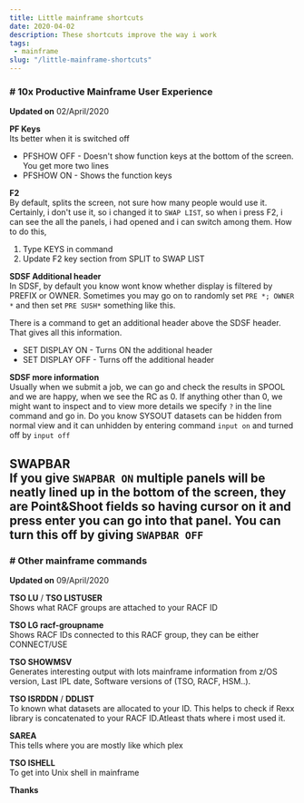 ```yaml
---
title: Little mainframe shortcuts
date: 2020-04-02
description: These shortcuts improve the way i work
tags: 
 - mainframe 
slug: "/little-mainframe-shortcuts"
---
```


### # 10x Productive Mainframe User Experience 
**Updated on** 02/April/2020    

**PF Keys**    
Its better when it is switched off
* PFSHOW OFF - Doesn't show function keys at the bottom of the screen. You get more two lines
* PFSHOW ON  - Shows the function keys

**F2**    
By default, splits the screen, not sure how many people would use it. Certainly, i don't use it, so i changed it to `SWAP LIST`, so when i press F2, i can see the all the panels, i had opened and i can switch among them. How to do this,    

1. Type KEYS in command
2. Update F2 key section from SPLIT to SWAP LIST

**SDSF Additional header**    
In SDSF, by default you know wont know whether display is filtered by PREFIX or OWNER. Sometimes you may go on to randomly set `PRE *; OWNER *` and then set `PRE SUSH*` something like this. 

There is a command to get an additional header above the SDSF header. That gives all this information.    
* SET DISPLAY ON - Turns ON the additional header 
* SET DISPLAY OFF - Turns off the additional header 

**SDSF more information**    
Usually when we submit a job, we can go and check the results in SPOOL and we are happy, when we see the RC as 0. If anything other than 0, we might want to inspect and to view more details we specify `?` in the line command and go in. Do you know SYSOUT datasets can be hidden from normal view and it can unhidden by entering command `input on` and turned off by `input off`

**SWAPBAR**    
If you give `SWAPBAR ON` multiple panels will be neatly lined up in the bottom of the screen, they are Point&Shoot fields so having cursor on it and press enter you can go into that panel. You can turn this off by giving `SWAPBAR OFF` 
---
### # Other mainframe commands
**Updated on** 09/April/2020    

**TSO LU** / **TSO LISTUSER**    
Shows what RACF groups are attached to your RACF ID

**TSO LG racf-groupname**    
Shows RACF IDs connected to this RACF group, they can be either CONNECT/USE

**TSO SHOWMSV**    
Generates interesting output with lots mainframe information from z/OS version, Last IPL date, Software versions of (TSO, RACF, HSM..). 

**TSO ISRDDN** / **DDLIST**    
To known what datasets are allocated to your ID. This helps to check if Rexx library is concatenated to  your RACF ID.Atleast thats where i most used it. 

**SAREA**    
This tells where you are mostly like which plex 

**TSO ISHELL**    
To get into Unix shell in mainframe

**Thanks**